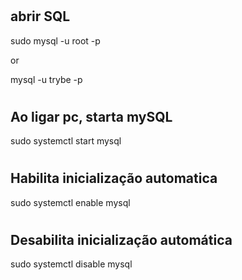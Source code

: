 #
## abrir SQL 

  sudo mysql -u root -p

  or

  mysql -u trybe -p

#
## Ao ligar pc, starta mySQL

  sudo systemctl start mysql

#
## Habilita inicialização automatica 

  sudo systemctl enable mysql

#
## Desabilita inicialização automática

  sudo systemctl disable mysql
#
